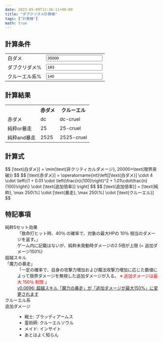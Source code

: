 ```yaml
---
date: 2023-05-09T12:36:11+09:00
title: "ダブクリダメ計算機"
tags: ["計算機"]
math: true
---
```


<script defer src="https://cdn.jsdelivr.net/gh/rsvzuiun/form-storage/dist/index.umd.js"></script>
<script defer src="index.js"></script>

## 計算条件

<form action="javascript:void(0);">
  <table>
    <tr>
      <td>白ダメ</td>
      <td><input type="number" name="base" id="base" class="in" value="35000"></td>
    </tr>
    <tr>
      <td>ダブクリダメ%</td>
      <td><input type="number" name="dcdmg" id="dcdmg" class="in" value="183"></td>
    </tr>
    <tr>
      <td>クルーエル系%</td>
      <td><input type="number" name="cruel" id="cruel" class="in" value="140"></td>
    </tr>
  </table>
</form>

## 計算結果

<table>
  <tr>
    <th></th>
    <th>赤ダメ</th>
    <th>クルーエル</th>
  </tr>
  <tr>
    <td>赤ダメ</td>
    <td><span id="result-dc">dc</span></td>
    <td><span id="result-dc-cruel">dc-cruel</span></td>
  </tr>
  <tr>
    <td>純粋or暴走</td>
    <td><span id="result-25">25</span></td>
    <td><span id="result-25-cruel">25-cruel</span></td>
  </tr>
  <tr>
    <td>純粋and暴走</td>
    <td><span id="result-2525">2525</span></td>
    <td><span id="result-2525-cruel">2525-cruel</span></td>
  </tr>
</table>

## 計算式

<p>
  $$ [\text{白ダメ}] = \min(\text{非クリティカルダメージ}, 20000+\text{限界突破}) $$
  $$ [\text{赤ダメ}] = \operatorname{int}\left[[\text{白ダメ}] \cdot 4
  \cdot \left\{1 + 0.01 \cdot \left(\frac{n}{100}\right)^2 + 1.01\cdot\frac{n}{100}\right\}
  \cdot [\text{追加倍率}]
  \right] $$
  $$ [\text{追加倍率}] = [\text{純粋}, \max 250\%]
  \cdot [\text{暴走}, \max 250\%]
  \cdot [\text{クルーエル}]
  $$
</p>

## 特記事項

<dl>
  <dt>純粋5セット効果</dt>
  <dd>
    「致命打ヒット時、40％ の確率で、対象の最大HPの 10％ 相当のダメージを返す。」<br />
    ゲーム内に記載はないが、純粋未発動時ダメージの2.5倍が上限 (= 追加ダメージ150%)
  </dd>
  <dt>超越スキル<br />「魔力の暴走」</dt>
  <dd>
    「一定の確率で、自身の攻撃力増加および魔法攻撃力増加に応じた数値によって限界ダメージを無視した追加ダメージが入る。
    <span style="color:red">※ 追加ダメージは最大 150％ 制限</span> 」<br />
    <a
      href="https://members.redsonline.jp/news/maintenance_body.asp?ntc_num=12387#:~:text=%E3%83%BB%E8%B6%85%E8%B6%8A%E3%82%B9%E3%82%AD%E3%83%AB%E3%80%8C%E9%AD%94%E5%8A%9B%E3%81%AE%E6%9A%B4%E8%B5%B0%E3%80%8D%E3%81%8C%E3%80%8C%E8%BF%BD%E5%8A%A0%E3%83%80%E3%83%A1%E3%83%BC%E3%82%B8%E3%81%8C%E6%9C%80%E5%A4%A7150%25%E3%80%8D%E3%81%AB%E5%A4%89%E6%9B%B4%E3%81%95%E3%82%8C%E3%81%BE%E3%81%99">
      v0.0696: 超越スキル「魔力の暴走」が「追加ダメージが最大150%」に変更されます</a>
  </dd>
  <dt>クルーエル系<br />追加ダメージ</dt>
  <dd>
    <ul>
      <li>戦士: ブラッディアームス</li>
      <li>霊術師: クルーエルソウル</li>
      <li>メイド: インサイト</li>
      <li>あとはよく知らん</li>
    </ul>
  </dd>
</dl>
